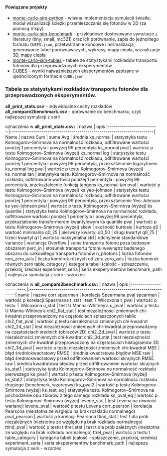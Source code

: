 #### Powiązane projekty
- [monte-carlo-sim-python](https://github.com/Mateuszq28/monte-carlo-sim-python) - własna implementacja symulacji światła, moduł wizualizacji ścieżki przemieszczania się fotonów w 3D (za pomocą Vispy)
- [monte-carlo-sim-benchmark](https://github.com/Mateuszq28/monte-carlo-sim-benchmark) - przykładowe dostosowane symulacje z literatury (tiny, small, mc321) oraz ich porównanie, zapis do jednolitego formatu `CUBES.json`, przetwarzanie końcowe i normalizacja, generowanie tabel porównawczych, wykresy, mapy ciepła, wizualizacje 3D, mapy ciepła
- [monte-carlo-sim-tables](https://github.com/Mateuszq28/monte-carlo-sim-tables) - tabele ze statystykami rozkładów transportu fotonów dla przeprowadzonych eksperymentów
- [CUBES](https://1drv.ms/f/c/7871da7edeb06dcc/Ei70d6guE4lBgMsf6FgGbJsBUcYmqrgZFZZxBHvQeMgqBQ) - wyniki najważniejszych eksperymentów zapisane w ujednoliconym formacie `CUBE.json`

### Tabele ze statystykami rozkładów transportu fotonów dla przeprowadzonych eksperymentów.
**all_print_stats.csv** - indywidualne cechy rozkładów\
**all_compare2benchmark.csv** - porównanie do benchmarku, czyli najlepszej symulacji z serii


oznaczenia w **all_print_stats.csv:**
| nazwa                    | opis
|-------------------------:|:-----------------------------------------------------------------------|
Name | nazwa
Sum | suma
Avg | średnia
ks_normal | statystyka testu Kolmogorov–Smirnova na normalność rozkładu, odfiltrowane wartości poniżej 1 percentyla i powyżej 99 percentyla
ks_normal pval | wartość p testu Kolmogorov–Smirnova (wyżej)
ks_normal log | statystyka testu Kolmogorov–Smirnova na normalność rozkładu, odfiltrowane wartości poniżej 1 percentyla i powyżej 99 percentyla, przekształcenie logarytmem
ks_normal log pval | wartość p testu Kolmogorov–Smirnova (wyżej)
ks_normal tan | statystyka testu Kolmogorov–Smirnova na normalność rozkładu, odfiltrowane wartości poniżej 1 percentyla i powyżej 99 percentyla, przekształcenie funkcją tangens
ks_normal tan pval | wartość p testu Kolmogorov–Smirnova (wyżej)
ks yeo-johnson | statystyka testu Kolmogorov–Smirnova na normalność rozkładu, odfiltrowane wartości poniżej 1 percentyla i powyżej 99 percentyla, przekształcenie Yeo-Johnson
ks yeo-johnson pval | wartość p testu Kolmogorov–Smirnova (wyżej)
ks quantile | statystyka testu Kolmogorov–Smirnova na normalność rozkładu, odfiltrowane wartości poniżej 1 percentyla i powyżej 99 percentyla, przekształcenie transformerem kwantylowym
ks quantile pval | wartość p testu Kolmogorov–Smirnova (wyżej)
skew | skośność
kurtosis | kurtoza
q0 | wartość minimalna
q0_25 | pierwszy kwartyl
q0_50 | drugi kwartyl
q0_75 | trzeci kwartyl
q1 | wartość maksymalna
std | odchylenie standardowe
variance | wariancja
Overflow | suma transportu fotonu poza badanym obszarem
perc_in | stosunek transportu fotonu wewnątrz badanego obszaru do całkowitego transportu fotonów
n_photons | liczba fotonów
non_zero_vals | liczba komórek różnych od zera
zero_vals | liczba komórek równych zero
table_category | kategoria tabeli (całość - spłaszczenie, przekrój, średnia)
experiment_seria | seria eksperymentów
benchmark_path | najlepsza symulacja z serii - wzorzec


oznaczenia w **all_compare2benchmark.csv:**
| nazwa                    | opis
|-------------------------:|:-----------------------------------------------------------------------|
name | nazwa
corr spearman | korelacja Spearmana
pval spearman | wartość p korelacji Spearmana
t_stat | test T Wilcoxona
t_pval | wartość p testu T Wilcoxona
u_stat | test U Manna-Whitney’a
u_pval | wartość p testu U Manna-Whitney’a
chi2_flat_stat | test niezależności zmiennych chi-kwadrat przeprowadzony na częstościach spłaszczonych tablic
chi2_flat_pval | wartość p testu niezależności zmiennych chi-kwadrat
chi2_2d_stat | test niezależności zmiennych chi-kwadrat przeprowadzony na częstościach średnich (obrazów 2D)
chi2_2d_pval | wartość p testu niezależności zmiennych chi-kwadrat
chi2_3d_stat | test niezależności zmiennych chi-kwadrat przeprowadzony na częstościach histogramów 3D
chi2_3d_pval | wartość p testu niezależności zmiennych chi-kwadrat
MSE | błąd średniokwadratowy
RMSE | średnia kwadratowa błędów
MSE raw | błąd średniokwadratowy przed odfiltrowaniem wartości skrajnych
RMSE raw | średnia kwadratowa błędów przed odfiltrowaniem wartości skrajnych
ks_stat1 | statystyka testu Kolmogorov–Smirnova na normalność rozkładu pierwszego
ks_pval1 | wartość p testu Kolmogorov–Smirnova (wyżej)
ks_stat2 | statystyka testu Kolmogorov–Smirnova na normalność rozkładu drugiego (benchmark, wzorcowy)
ks_pval2 | wartość p testu Kolmogorov–Smirnova (wyżej)
ks_test_eq | statystyka testu Kolmogorov–Smirnova na pochodzenie obu zbiorów z tego samego rozkładu
ks_pval_eq | wartość p testu Kolmogorov–Smirnova (wyżej)
levene_stat | test Levena na równość wariancji
levene_pval | wartość p testu Levena
corr_pearson | korelacja Pearsona (nieistotna ze względu na brak rozkładu normalnego)
pval_pearson | wartość p korelacji Pearsona
ttind_stat | test t dla prób niezależnych (nieistotna ze względu na brak rozkładu normalnego)
ttind_pval | wartość p testu t
ttrel_stat | test t dla prób zależnych (nieistotna ze względu na brak rozkładu normalnego)
ttrel_pval | wartość p testu t
table_category | kategoria tabeli (całość - spłaszczenie, przekrój, średnia)
experiment_seria | seria eksperymentów
benchmark_path | najlepsza symulacja z serii - wzorzec
